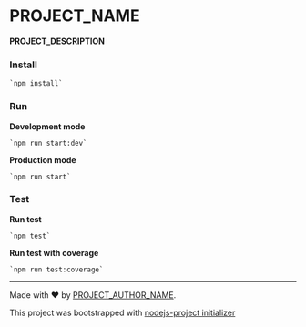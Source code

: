 # PROJECT_NAME

**PROJECT_DESCRIPTION**

### Install
    `npm install`

### Run

**Development mode**  

    `npm run start:dev`

**Production mode**  

    `npm run start`

### Test

**Run test**  

    `npm test`

**Run test with coverage**  

    `npm run test:coverage`

---

Made with :heart: by [PROJECT_AUTHOR_NAME](PROJECT_AUTHOR_URL).

This project was bootstrapped with [nodejs-project initializer](https://github.com/awamwang/create-js-module)

